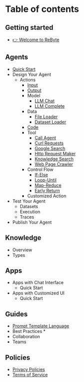 # Table of contents

## Getting started

* [👉 Welcome to ReByte](getting-started/welcome-to-rebyte.md)

## Agents
* [Quick Start](agents/quick-start.md)
* Design Your Agent
  * Actions
    * [Input](agents/design-your-agent/actions/input.md)
    * [Output](agents/design-your-agent/actions/output.md)
    * Model
      * [LLM Chat](agents/design-your-agent/actions/model/language-model-chat.md)
      * [LLM Complete](agents/design-your-agent/actions/model/language-model-completion.md)
    * Data
      * [File Loader](agents/design-your-agent/actions/data/file-loader.md)
      * [Dataset Loader](agents/design-your-agent/actions/data/dataset-loader.md)
    * [Code]()
    * Tool
      * [Call Agent](agents/design-your-agent/actions/tool/call-agent.md)
      * [Curl Requests](agents/design-your-agent/actions/tool/curl-requests.md)
      * [Google Search](agents/design-your-agent/actions/tool/google-search.md)
      * [Http Request Maker](agents/design-your-agent/actions/tool/http-request-maker.md)
      * [Knowledge Search](agents/design-your-agent/actions/tool/knowledge-search.md)
      * [Web Page Crawler](agents/design-your-agent/actions/tool/web-page-crawler.md)
    * Control Flow
      * [If-Else](agents/design-your-agent/actions/control-flow/if-else.md)
      * [Loop-Until](agents/design-your-agent/actions/control-flow/loop-until.md)
      * [Map-Reduce](agents/design-your-agent/actions/control-flow/map-reduce.md)
      * [Early Return](agents/design-your-agent/actions/control-flow/early-return.md)
    * Customized Action
* Test Your Agent
  * Datasets
  * Execution
  * Traces
* Publish Your Agent

## Knowledge
* Overview
* Types

## Apps
* Apps with Chat Interface
  * Quick Start
* Apps with Customized UI
  * Quick Start

## Guides

* [Prompt Template Language](guides/prompt-template-language.md)
* Best Practices
  * 
* Collaboration
* Teams

## Policies
* [Privacy Policies](Policies/privacy-policies.md)
* [Terms of Service](Policies/terms-of-service.md)